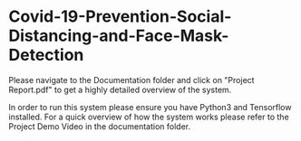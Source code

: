 # Covid-19-Prevention-Social-Distancing-and-Face-Mask-Detection

Please navigate to the Documentation folder and click on "Project Report.pdf" to get a highly detailed overview of the system.

In order to run this system please ensure you have Python3 and Tensorflow installed. For a quick overview of how the system works please refer to the Project Demo Video in the documentation folder.
